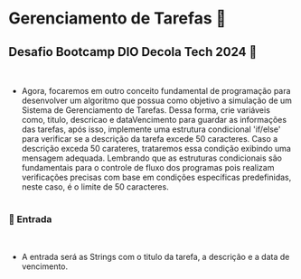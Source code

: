# Gerenciamento de Tarefas 📝

## Desafio Bootcamp DIO Decola Tech 2024 🚀 
</br>  

- Agora, focaremos em outro conceito fundamental de programação para desenvolver um algoritmo que possua como objetivo a simulação de um Sistema de Gerenciamento de Tarefas. Dessa forma, crie variáveis como, titulo, descricao e dataVencimento para guardar as informações das tarefas, após isso, implemente uma estrutura condicional 'if/else' para verificar se a descrição da tarefa excede 50 caracteres. Caso a descrição exceda 50 carateres, trataremos essa condição exibindo uma mensagem adequada. Lembrando que as estruturas condicionais são fundamentais para o controle de fluxo dos programas pois realizam verificações precisas com base em condições específicas predefinidas, neste caso, é o limite de 50 caracteres.
#
### 📌 Entrada
</br>  

- A entrada será as Strings com o titulo da tarefa, a descrição e a data de vencimento.
#
 
